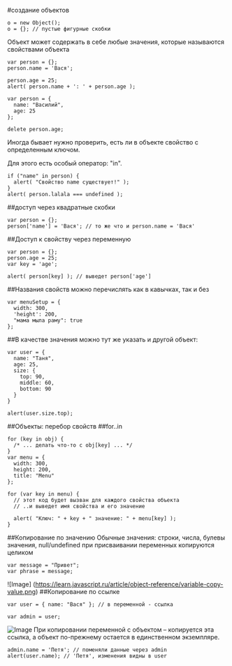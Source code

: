 #cоздание объектов
```
o = new Object();
o = {}; // пустые фигурные скобки
```
Объект может содержать в себе любые значения, которые называются свойствами объекта
```
var person = {};
person.name = 'Вася';

person.age = 25;
alert( person.name + ': ' + person.age );

var person = {
  name: "Василий",
  age: 25
};

```
```
delete person.age;
```
Иногда бывает нужно проверить, есть ли в объекте свойство с определенным ключом.

Для этого есть особый оператор: "in".
```
if ("name" in person) {
  alert( "Свойство name существует!" );
}
alert( person.lalala === undefined );
```
##доступ через квадратные скобки
```
var person = {};
person['name'] = 'Вася'; // то же что и person.name = 'Вася'
```
##Доступ к свойству через переменную
```
var person = {};
person.age = 25;
var key = 'age';

alert( person[key] ); // выведет person['age']
```
##Названия свойств можно перечислять как в кавычках, так и без
```
var menuSetup = {
  width: 300,
  'height': 200,
  "мама мыла раму": true
};
```
##В качестве значения можно тут же указать и другой объект:
```
var user = {
  name: "Таня",
  age: 25,
  size: {
    top: 90,
    middle: 60,
    bottom: 90
  }
}

alert(user.size.top);
```

##Объекты: перебор свойств
##for..in
```
for (key in obj) {
  /* ... делать что-то с obj[key] ... */
}
var menu = {
  width: 300,
  height: 200,
  title: "Menu"
};

for (var key in menu) {
  // этот код будет вызван для каждого свойства объекта
  // ..и выведет имя свойства и его значение

  alert( "Ключ: " + key + " значение: " + menu[key] );
}
```
##Копирование по значению
Обычные значения: строки, числа, булевы значения, null/undefined при присваивании переменных копируются целиком
```
var message = "Привет";
var phrase = message;
```
![Image] (https://learn.javascript.ru/article/object-reference/variable-copy-value.png)
##Копирование по ссылке
```
var user = { name: "Вася" }; // в переменной - ссылка

var admin = user; 
```
![Image](https://learn.javascript.ru/article/object-reference/variable-copy-reference.png)
При копировании переменной с объектом – копируется эта ссылка, а объект по-прежнему остается в единственном экземпляре.
```
admin.name = 'Петя'; // поменяли данные через admin
alert(user.name); // 'Петя', изменения видны в user
```
